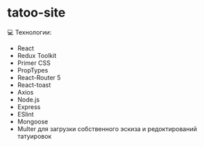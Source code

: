 # tatoo-site

💻 Технологии:
+ React
+ Redux Toolkit
+ Primer CSS
+ PropTypes
+ React-Router 5
+ React-toast
+ Axios
+ Node.js
+ Express
+ ESlint
+ Mongoose
+ Multer для загрузки собственного эскиза и редоктирований татуировок
